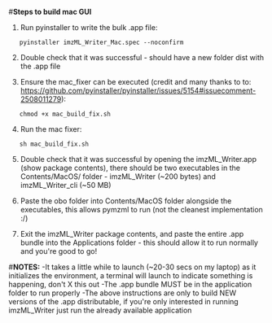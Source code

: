 #**Steps to build mac GUI**

1. Run pyinstaller to write the bulk .app file:

```
   pyinstaller imzML_Writer_Mac.spec --noconfirm
```

2. Double check that it was successful - should have a new folder dist with the .app file

3. Ensure the mac_fixer can be executed (credit and many thanks to to: https://github.com/pyinstaller/pyinstaller/issues/5154#issuecomment-2508011279):

```
   chmod +x mac_build_fix.sh
```

4. Run the mac fixer:

```
   sh mac_build_fix.sh
```

5. Double check that it was successful by opening the imzML_Writer.app (show package contents), there should be two executables in the Contents/MacOS/ folder - imzML_Writer (~200 bytes) and imzML_Writer_cli (~50 MB)

6. Paste the obo folder into Contents/MacOS folder alongside the executables, this allows pymzml to run (not the cleanest implementation :/)
7. Exit the imzML_Writer package contents, and paste the entire .app bundle into the Applications folder - this should allow it to run normally and you're good to go!

#**NOTES:**
-It takes a little while to launch (~20-30 secs on my laptop) as it initializes the environment, a terminal will launch to indicate something is happening, don't X this out
-The .app bundle MUST be in the application folder to run properly
-The above instructions are only to build NEW versions of the .app distributable, if you're only interested in running imzML_Writer just run the already available application
